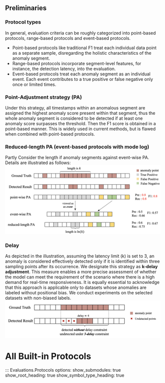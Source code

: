 ## Preliminaries

### Protocol types
In general, evaluation criteria can be roughly categorized into point-based protocols, range-based protocols and event-based protocols.

- Point-based protocols like traditional F1 treat each individual data point as a separate sample, disregarding the holistic characteristics of the anomaly segment. 
- Range-based protocols incorporate segment-level features, for instance, the detection latency, into the evaluation.
- Event-based protocols treat each anomaly segment as an individual event. Each event contributes to a true positive or false negative only once or limited times.

### Point-Adjustment strategy (PA)
Under this strategy, all timestamps within an anomalous segment are assigned the highest anomaly score present within that segment, thus the whole anomaly segment is considered to be detected if at least one anomaly score surpasses the threshold. Then the F1 score is obtained in a point-based manner. This is widely used in current methods, but is flawed when combined with point-based protocols. 

### Reduced-length PA (event-based protocols with mode log)
Partly Consider the length if anomaly segments against event-wise PA. Details are illustrated as follows:
![](../imgs/pa.png)

### Delay
As depicted in the illustration, assuming the latency limit (k) is set to 3, an anomaly is considered effectively detected only if it is identified within three sampling points after its occurrence. We designate this strategy as **k-delay adjustment**. This measure enables a more precise assessment of whether the model can meet the requirement of the scenario where there is a high demand for real-time responsiveness. It is equally essential to acknowledge that this approach is applicable only to datasets whose anomalies are labeled without positional bias. We conduct experiments on the selected datasets with non-biased labels.
![](../imgs/kdelay.png)

# All Built-in Protocols

::: Evaluations.Protocols
    options:
        show_submodules: true
        show_root_heading: true
        show_symbol_type_heading: true
